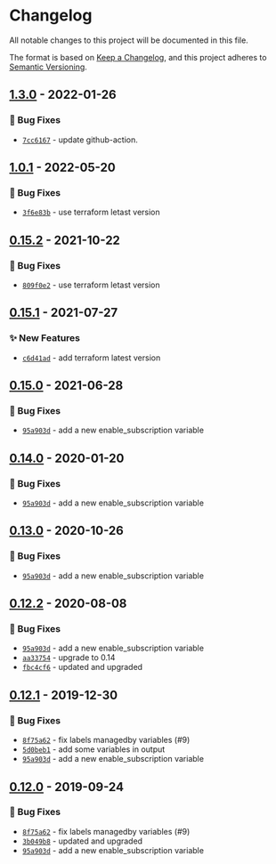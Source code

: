 # Changelog
All notable changes to this project will be documented in this file.

The format is based on [Keep a Changelog](https://keepachangelog.com/en/1.0.0/),
and this project adheres to [Semantic Versioning](https://semver.org/spec/v2.0.0.html).

## [1.3.0] - 2022-01-26
### :bug: Bug Fixes
- [`7cc6167`](https://github.com/clouddrove/terraform-aws-sns/commit/7cc61671be6219d860fcc83e78c8434f1af12e78) - update github-action.


## [1.0.1] - 2022-05-20
### :bug: Bug Fixes
- [`3f6e83b`](https://github.com/clouddrove/terraform-aws-sns/commit/3f6e83b879745818c595d03d6bb94ef7df622f3d) - use terraform letast version


## [0.15.2] - 2021-10-22
### :bug: Bug Fixes
- [`809f0e2`](https://github.com/clouddrove/terraform-aws-sns/commit/809f0e2be5f4ee19ab31b601a5e2f3f718d87475) - use terraform letast version

## [0.15.1] - 2021-07-27
### :sparkles: New Features
- [`c6d41ad`](https://github.com/clouddrove/terraform-aws-sns/commit/c6d41adbb2f29d9308beb1fb10a604332815cd3d) - add terraform latest version

## [0.15.0] - 2021-06-28
### :bug: Bug Fixes
- [`95a903d`](https://github.com/clouddrove/terraform-aws-sns/commit/95a903d841e0aab8075b593ec9fccc21ddd8a791) - add a new enable_subscription variable


## [0.14.0] - 2020-01-20
### :bug: Bug Fixes
- [`95a903d`](https://github.com/clouddrove/terraform-aws-sns/commit/95a903d841e0aab8075b593ec9fccc21ddd8a791) - add a new enable_subscription variable

## [0.13.0] - 2020-10-26
### :bug: Bug Fixes
- [`95a903d`](https://github.com/clouddrove/terraform-aws-sns/commit/95a903d841e0aab8075b593ec9fccc21ddd8a791) - add a new enable_subscription variable

## [0.12.2] - 2020-08-08
### :bug: Bug Fixes
- [`95a903d`](https://github.com/clouddrove/terraform-aws-sns/commit/95a903d841e0aab8075b593ec9fccc21ddd8a791) - add a new enable_subscription variable
- [`aa33754`](https://github.com/clouddrove/terraform-aws-sns/commit/aa33754ca6d6be579fff8a373a5c539ec6843567) - upgrade to 0.14
- [`fbc4cf6`](https://github.com/clouddrove/terraform-aws-sns/commit/fbc4cf6b3158f741b11296fb571e38bf96585694) - updated and upgraded


## [0.12.1] - 2019-12-30
### :bug: Bug Fixes
- [`8f75a62`](https://github.com/clouddrove/terraform-aws-sns/commit/8f75a62eadc0a923095e72fc7b6977eae1847b44) - fix labels managedby variables (#9)
- [`5d0beb1`](https://github.com/clouddrove/terraform-aws-sns/commit/5d0beb17f97b2bdbf6cc246e1145da5b5450d9dc) - add some variables in output
- [`95a903d`](https://github.com/clouddrove/terraform-aws-sns/commit/95a903d841e0aab8075b593ec9fccc21ddd8a791) - add a new enable_subscription variable

## [0.12.0] - 2019-09-24
### :bug: Bug Fixes
- [`8f75a62`](https://github.com/clouddrove/terraform-aws-sns/commit/8f75a62eadc0a923095e72fc7b6977eae1847b44) - fix labels managedby variables (#9)
- [`3b049b8`](https://github.com/clouddrove/terraform-aws-sns/commit/3b049b853362d7ffc0aa217b1e40fae484d0beac) - updated and upgraded
- [`95a903d`](https://github.com/clouddrove/terraform-aws-sns/commit/95a903d841e0aab8075b593ec9fccc21ddd8a791) - add a new enable_subscription variable


[0.12.0]: https://github.com/clouddrove/terraform-aws-sns/compare/0.12.0...master
[0.12.1]: https://github.com/clouddrove/terraform-aws-sns/compare/0.12.1...master
[0.12.2]: https://github.com/clouddrove/terraform-aws-sns/compare/0.12.2...master
[0.13.0]: https://github.com/clouddrove/terraform-aws-sns/compare/0.13.0...master
[0.14.0]: https://github.com/clouddrove/terraform-aws-sns/compare/0.14.0...master
[0.15.0]: https://github.com/clouddrove/terraform-aws-sns/compare/0.15.0...master
[0.15.1]: https://github.com/clouddrove/terraform-aws-sns/compare/0.15.1...master
[0.15.2]: https://github.com/clouddrove/terraform-aws-sns/compare/0.15.2...master
[1.0.1]:  https://github.com/clouddrove/terraform-aws-sns/compare/1.0.1...master
[1.3.0]:  https://github.com/clouddrove/terraform-aws-sns/releases/tag/1.3.0